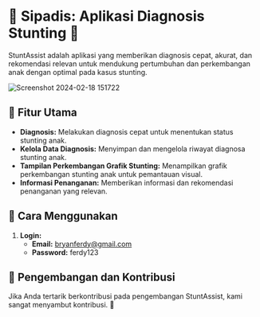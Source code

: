 # 🍎 Sipadis: Aplikasi Diagnosis Stunting 🌱

StuntAssist adalah aplikasi yang memberikan diagnosis cepat, akurat, dan rekomendasi relevan untuk mendukung pertumbuhan dan perkembangan anak dengan optimal pada kasus stunting.

![Screenshot 2024-02-18 151722](https://github.com/FerDPP/pkl-mbkm-stunting/assets/81939136/29029d4a-a476-485a-ae08-eb2eaa27876d)

## 🚀 Fitur Utama
- **Diagnosis:** Melakukan diagnosis cepat untuk menentukan status stunting anak.
- **Kelola Data Diagnosis:** Menyimpan dan mengelola riwayat diagnosa stunting anak.
- **Tampilan Perkembangan Grafik Stunting:** Menampilkan grafik perkembangan stunting anak untuk pemantauan visual.
- **Informasi Penanganan:** Memberikan informasi dan rekomendasi penanganan yang relevan.

## 🔧 Cara Menggunakan
1. **Login:**
   - **Email:** bryanferdy@gmail.com
   - **Password:** ferdy123

## 🌟 Pengembangan dan Kontribusi
Jika Anda tertarik berkontribusi pada pengembangan StuntAssist, kami sangat menyambut kontribusi. 🚀
